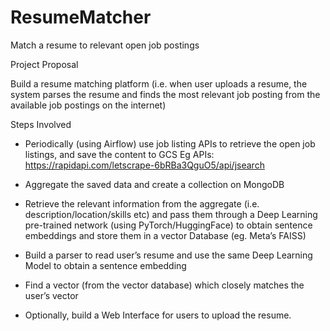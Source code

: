 # ResumeMatcher
Match a resume to relevant open job postings

Project Proposal

Build a resume matching platform (i.e. when user uploads a resume, the system parses the resume and finds the most relevant job posting from the available job postings on the internet)

Steps Involved

- Periodically (using Airflow) use job listing APIs to retrieve the open job listings, and save the content to GCS
Eg APIs: https://rapidapi.com/letscrape-6bRBa3QguO5/api/jsearch

- Aggregate the saved data and create a collection on MongoDB

- Retrieve the relevant information from the aggregate (i.e. description/location/skills etc) and pass them through a Deep Learning pre-trained network (using PyTorch/HuggingFace) to obtain sentence embeddings and store them in a vector Database (eg. Meta’s FAISS)

- Build a parser to read user’s resume and use the same Deep Learning Model to obtain a sentence embedding

- Find a vector (from the vector database) which closely matches the user’s vector

- Optionally, build a Web Interface for users to upload the resume.

